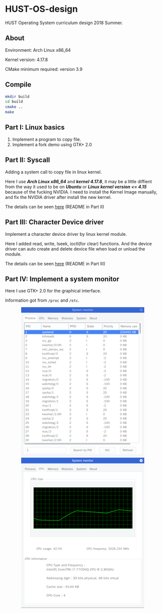 # HUST-OS-design
HUST Operating System curriculum design 2018 Summer.

## About

Environment: Arch Linux x86_64

Kernel version: 4.17.8

CMake minimum required: version 3.9

## Compile

```sh
mkdir build
cd build
cmake ..
make
```

## Part I: Linux basics

1. Implement a program to copy file.
2. Implement a fork demo using GTK+ 2.0

## Part II: Syscall

Adding a system call to copy file in linux kernel.

Here I use ***Arch Linux x86_64*** and ***kernel 4.17.8***, it may be a little diffient from the way it used to be on ***Ubuntu*** or ***Linux kernel version <= 4.15*** because of the fucking NVIDIA. I need to install the Kernel Image manually, and fix the NVIDIA driver after install the new kernel.

The details can be seen [here](PartII-Syscall) (README in Part II)

## Part III: Character Device driver

Implement a character device driver by linux kernel module.

Here I added read, write, lseek, ioctl(for clear) functions. And the device driver can auto create and delete device file when load or unload the module.

The details can be seen [here](PartIII-Device_driver) (README in Part III)

## Part IV: Implement a system monitor

Here I use GTK+ 2.0 for the graphical interface.

Information got from `/proc` and `/etc`.

<div align="center">
  <img src="image/process.png">
  <img src="image/cpu.png">
</div>